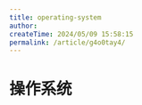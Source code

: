 ```yaml
---
title: operating-system
author:
createTime: 2024/05/09 15:58:15
permalink: /article/g4o0tay4/
---
```

# 操作系统